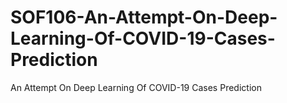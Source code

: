 # SOF106-An-Attempt-On-Deep-Learning-Of-COVID-19-Cases-Prediction
An Attempt On Deep Learning Of  COVID-19 Cases Prediction
